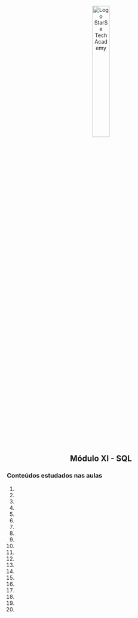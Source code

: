 <div align="center">
  <br>
  <img src="https://user-images.githubusercontent.com/99208505/167872020-344925cf-cd4b-4c48-864d-0951e792cc72.png" width="30%" alt="Logo StarSe Tech Academy">
  <h2>Módulo XI - SQL</h2>
</div>
<div>
  <h3>Conteúdos estudados nas aulas</h3>
  <ol>
    <li></li>
    <li></li>
    <li></li>
    <li></li>
    <li></li>
    <li></li>
    <li></li>
    <li></li>
    <li></li>
    <li></li>
    <li></li>
    <li></li>
    <li></li>
    <li></li>
    <li></li>
    <li></li>
    <li></li>
    <li></li>
    <li></li>
    <li></li>
  </ol>
</div>